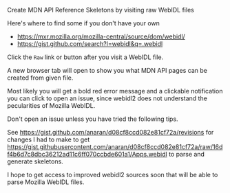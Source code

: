 Create MDN API Reference Skeletons by visiting raw WebIDL files

Here's where to find some if you don't have your own

* https://mxr.mozilla.org/mozilla-central/source/dom/webidl/
* https://gist.github.com/search?l=webidl&q=.webidl

Click the `Raw` link or button after you visit a WebIDL file.

A new browser tab will open to show you what MDN API pages can be created from given file.

Most likely you will get a bold red error message and a clickable notification you can click
to open an issue, since webidl2 does not understand the pecularities of Mozilla WebIDL.

Don't open an issue unless you have tried the following tips.

See https://gist.github.com/anaran/d08cf8ccd082e81cf72a/revisions for changes I had to make to get https://gist.githubusercontent.com/anaran/d08cf8ccd082e81cf72a/raw/16df4b6d7c8dbc36212ad11c6ff070ccbde601a1/Apps.webidl to parse and generate skeletons.

I hope to get access to improved webidl2 sources soon that will be able to parse Mozilla WebIDL files.

